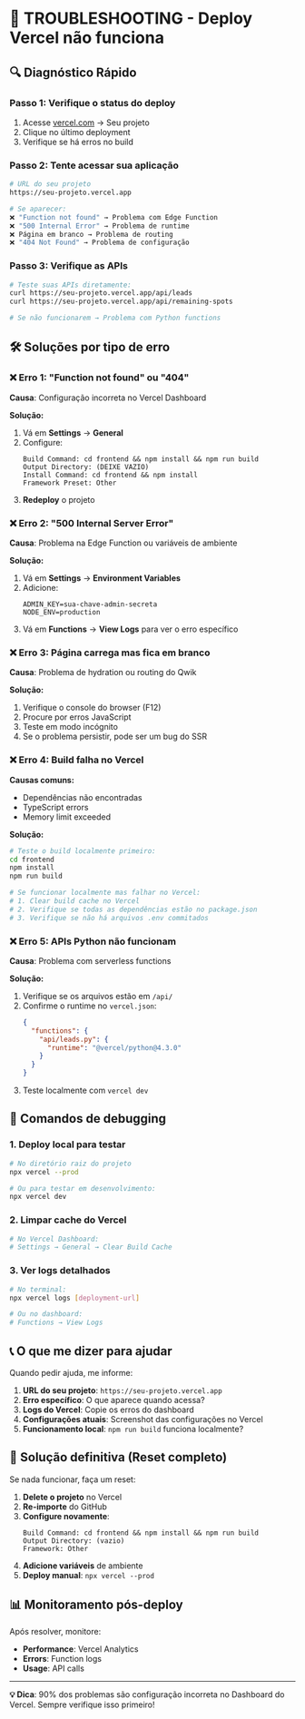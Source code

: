 # 🚨 TROUBLESHOOTING - Deploy Vercel não funciona

## 🔍 Diagnóstico Rápido

### Passo 1: Verifique o status do deploy
1. Acesse [vercel.com](https://vercel.com) → Seu projeto
2. Clique no último deployment
3. Verifique se há erros no build

### Passo 2: Tente acessar sua aplicação
```bash
# URL do seu projeto
https://seu-projeto.vercel.app

# Se aparecer:
❌ "Function not found" → Problema com Edge Function
❌ "500 Internal Error" → Problema de runtime
❌ Página em branco → Problema de routing
❌ "404 Not Found" → Problema de configuração
```

### Passo 3: Verifique as APIs
```bash
# Teste suas APIs diretamente:
curl https://seu-projeto.vercel.app/api/leads
curl https://seu-projeto.vercel.app/api/remaining-spots

# Se não funcionarem → Problema com Python functions
```

## 🛠️ Soluções por tipo de erro

### ❌ Erro 1: "Function not found" ou "404"

**Causa**: Configuração incorreta no Vercel Dashboard

**Solução:**
1. Vá em **Settings** → **General**
2. Configure:
   ```
   Build Command: cd frontend && npm install && npm run build
   Output Directory: (DEIXE VAZIO)
   Install Command: cd frontend && npm install
   Framework Preset: Other
   ```
3. **Redeploy** o projeto

### ❌ Erro 2: "500 Internal Server Error"

**Causa**: Problema na Edge Function ou variáveis de ambiente

**Solução:**
1. Vá em **Settings** → **Environment Variables**
2. Adicione:
   ```
   ADMIN_KEY=sua-chave-admin-secreta
   NODE_ENV=production
   ```
3. Vá em **Functions** → **View Logs** para ver o erro específico

### ❌ Erro 3: Página carrega mas fica em branco

**Causa**: Problema de hydration ou routing do Qwik

**Solução:**
1. Verifique o console do browser (F12)
2. Procure por erros JavaScript
3. Teste em modo incógnito
4. Se o problema persistir, pode ser um bug do SSR

### ❌ Erro 4: Build falha no Vercel

**Causas comuns:**
- Dependências não encontradas
- TypeScript errors
- Memory limit exceeded

**Solução:**
```bash
# Teste o build localmente primeiro:
cd frontend
npm install
npm run build

# Se funcionar localmente mas falhar no Vercel:
# 1. Clear build cache no Vercel
# 2. Verifique se todas as dependências estão no package.json
# 3. Verifique se não há arquivos .env commitados
```

### ❌ Erro 5: APIs Python não funcionam

**Causa**: Problema com serverless functions

**Solução:**
1. Verifique se os arquivos estão em `/api/`
2. Confirme o runtime no `vercel.json`:
   ```json
   {
     "functions": {
       "api/leads.py": {
         "runtime": "@vercel/python@4.3.0"
       }
     }
   }
   ```
3. Teste localmente com `vercel dev`

## 🔧 Comandos de debugging

### 1. Deploy local para testar
```bash
# No diretório raiz do projeto
npx vercel --prod

# Ou para testar em desenvolvimento:
npx vercel dev
```

### 2. Limpar cache do Vercel
```bash
# No Vercel Dashboard:
# Settings → General → Clear Build Cache
```

### 3. Ver logs detalhados
```bash
# No terminal:
npx vercel logs [deployment-url]

# Ou no dashboard:
# Functions → View Logs
```

## 📞 O que me dizer para ajudar

Quando pedir ajuda, me informe:

1. **URL do seu projeto**: `https://seu-projeto.vercel.app`
2. **Erro específico**: O que aparece quando acessa?
3. **Logs do Vercel**: Copie os erros do dashboard
4. **Configurações atuais**: Screenshot das configurações no Vercel
5. **Funcionamento local**: `npm run build` funciona localmente?

## 🚀 Solução definitiva (Reset completo)

Se nada funcionar, faça um reset:

1. **Delete o projeto** no Vercel
2. **Re-importe** do GitHub
3. **Configure novamente**:
   ```
   Build Command: cd frontend && npm install && npm run build
   Output Directory: (vazio)
   Framework: Other
   ```
4. **Adicione variáveis** de ambiente
5. **Deploy manual**: `npx vercel --prod`

## 📊 Monitoramento pós-deploy

Após resolver, monitore:
- **Performance**: Vercel Analytics
- **Errors**: Function logs
- **Usage**: API calls

---

**💡 Dica**: 90% dos problemas são configuração incorreta no Dashboard do Vercel. Sempre verifique isso primeiro! 